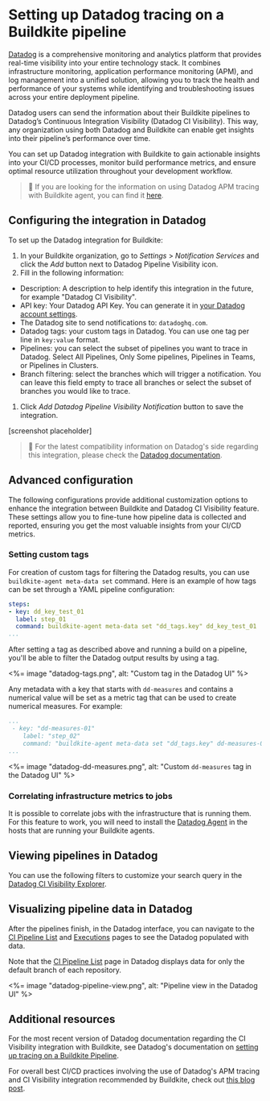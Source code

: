 # Setting up Datadog tracing on a Buildkite pipeline

[Datadog](https://www.datadoghq.com/) is a comprehensive monitoring and analytics platform that provides real-time visibility into your entire technology stack. It combines infrastructure monitoring, application performance monitoring (APM), and log management into a unified solution, allowing you to track the health and performance of your systems while identifying and troubleshooting issues across your entire deployment pipeline.

Datadog users can send the information about their Buildkite pipelines to Datadog’s Continuous Integration Visibility (Datadog CI Visibility). This way, any organization using both Datadog and Buildkite can enable get insights into their pipeline’s performance over time.

You can set up Datadog integration with Buildkite to gain actionable insights into your CI/CD processes, monitor build performance metrics, and ensure optimal resource utilization throughout your development workflow.

> 📘
> If you are looking for the information on using Datadog APM tracing with Buildkite agent, you can find it [here](https://www.datadoghq.com/product/apm/).

## Configuring the integration in Datadog

To set up the Datadog integration for Buildkite:

1. In your Buildkite organization, go to *Settings* > *Notification Services* and click the *Add* button next to Datadog Pipeline Visibility icon.
1. Fill in the following information:
- Description: A description to help identify this integration in the future, for example "Datadog CI Visibility".
- API key: Your Datadog API Key. You can generate it in [your Datadog account settings](https://app.datadoghq.com/account/settings#api).
- The Datadog site to send notifications to: `datadoghq.com`.
- Datadog tags: your custom tags in Datadog. You can use one tag per line in `key:value` format.
- Pipelines: you can select the subset of pipelines you want to trace in Datadog. Select All Pipelines, Only Some pipelines, Pipelines in Teams, or Pipelines in Clusters.
- Branch filtering: select the branches which will trigger a notification. You can leave this field empty to trace all branches or select the subset of branches you would like to trace.
1. Click *Add Datadog Pipeline Visibility Notification* button to save the integration.

[screenshot placeholder]

> 📘
> For the latest compatibility information on Datadog's side regarding this integration, please check the [Datadog documentation](https://docs.datadoghq.com/continuous_integration/pipelines/buildkite/#compatibility).

## Advanced configuration

The following configurations provide additional customization options to enhance the integration between Buildkite and Datadog CI Visibility feature. These settings allow you to fine-tune how pipeline data is collected and reported, ensuring you get the most valuable insights from your CI/CD metrics.

### Setting custom tags

For creation of custom tags for filtering the Datadog results, you can use `buildkite-agent meta-data set` command. Here is an example of how tags can be set through a YAML pipeline configuration:

```yaml
steps:
- key: dd_key_test_01
  label: step_01
  command: buildkite-agent meta-data set "dd_tags.key" dd_key_test_01
...
```

After setting a tag as described above and running a build on a pipeline, you'll be able to filter the Datadog output results by using a tag.

<%= image "datadog-tags.png", alt: "Custom tag in the Datadog UI" %>

Any metadata with a key that starts with `dd-measures` and contains a numerical value will be set as a metric tag that can be used to create numerical measures. For example:

```yaml
...
 - key: "dd-measures-01"
    label: "step_02"
    command: "buildkite-agent meta-data set "dd_tags.key" dd-measures-01"
...
```

<%= image "datadog-dd-measures.png", alt: "Custom `dd-measures` tag in the Datadog UI" %>

### Correlating infrastructure metrics to jobs

It is possible to correlate jobs with the infrastructure that is running them. For this feature to work, you will need to install the [Datadog Agent](https://docs.datadoghq.com/agent/) in the hosts that are running your Buildkite agents.

## Viewing pipelines in Datadog

You can use the following filters to customize your search query in the [Datadog CI Visibility Explorer](https://docs.datadoghq.com/continuous_integration/explorer).

## Visualizing pipeline data in Datadog

After the pipelines finish, in the Datadog interface, you can navigate to the [CI Pipeline List](https://app.datadoghq.com/ci/pipelines) and [Executions](https://app.datadoghq.com/ci/pipeline-executions) pages to see the Datadog populated with data.

Note that the [CI Pipeline List](https://app.datadoghq.com/ci/pipelines) page in Datadog displays data for only the default branch of each repository.

<%= image "datadog-pipeline-view.png", alt: "Pipeline view in the Datadog UI" %>

## Additional resources

For the most recent version of Datadog documentation regarding the CI Visibility integration with Buildkite, see Datadog's documentation on [setting up tracing on a Buildkite Pipeline](https://docs.datadoghq.com/continuous_integration/pipelines/buildkite/).

For overall best CI/CD practices involving the use of Datadog's APM tracing and CI Visibility integration recommended by Buildkite, check out [this blog post](https://buildkite.com/resources/blog/ci-cd-best-practices/).
